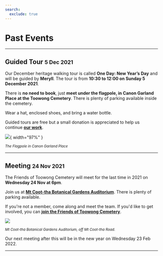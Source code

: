 ```yaml
---
search:
  exclude: true
---
```


# Past Events

---

## Guided Tour <small>5 Dec 2021</small>

Our December heritage walking tour is called **One Day: New Year’s Day** and will be guided by **Meryll**. The tour is from **10:30 to 12:00 on Sunday 5 December 2021**. 

<!--
:fontawesome-regular-calendar-plus: **[Add to Calendar](../assets/calendar/fotc-tour-20211205.ics)**
-->

There is **no need to book**, just **meet under the flagpole, in Canon Garland Place at the Toowong Cemetery**. There is plenty of parking available inside the cemetery.

Wear a hat, enclosed shoes, and bring a water bottle.

Guided tours are free but a small donation is appreciated to help us continue **[our work](../about/index.md)**. 


![](../assets/flag-pole.jpg){ width="97%" } 

*<small>The Flagpole in Canon Garland Place</small>*

--- 

## Meeting <small>24 Nov 2021</small>

The Friends of Toowong Cemetery will meet for the last time in 2021 on **Wednesday 24 Nov at 6pm**.

Join us at **[Mt Coot-tha Botanical Gardens Auditorium](https://www.brisbane.qld.gov.au/things-to-see-and-do/council-venues-and-precincts/parks/botanic-gardens-in-brisbane/brisbane-botanic-gardens-mt-coot-tha/getting-to-the-brisbane-botanic-gardens-mt-coot-tha)**. There is plenty of parking available. 

If you're not a member, come along and meet the team. If you'd like to get involved, you can **[join the Friends of Toowong Cemetery](../about/index.md#join-us)**.

![](../assets/auditorium.jpg)

*<small>Mt Coot-tha Botanical Gardens Auditorium, off Mt Coot-tha Road.</small>*


Our next meeting after this will be in the new year on Wednesday 23 Feb 2022.

--- 
